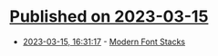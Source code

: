 # [Published on 2023-03-15](index.md)

* [2023-03-15, 16:31:17](https://lobste.rs/s/tdiloe/modern_font_stacks) - [Modern Font Stacks](https://modernfontstacks.com/)
